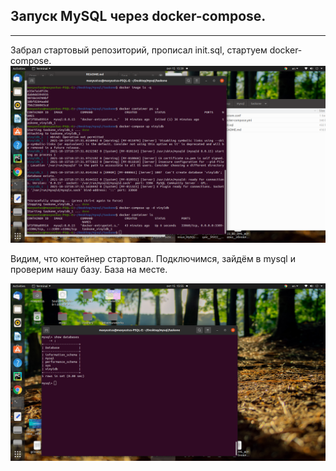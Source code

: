  ## Запуск MySQL через docker-compose.
---

Забрал стартовый репозиторий, прописал init.sql, стартуем docker-compose.
 ![docker-compose up](https://github.com/maxyustus/RDBM_OTUS/blob/main/8.%20%D0%97%D0%B0%D0%BF%D1%83%D1%81%D0%BA%20MySQL%2C%20Docker/Screenshot%20from%202021-10-15%2015-39-09.png)

Видим, что контейнер стартовал. Подключимся, зайдём в mysql и проверим нашу базу. База на месте. 

![show databases](https://github.com/maxyustus/RDBM_OTUS/blob/main/8.%20%D0%97%D0%B0%D0%BF%D1%83%D1%81%D0%BA%20MySQL%2C%20Docker/Screenshot%20from%202021-10-15%2015-55-37.png)